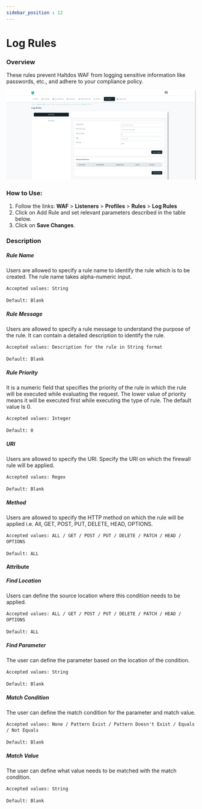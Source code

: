 ```yaml
---
sidebar_position : 12
---
```

# Log Rules
   
### Overview
   
These rules prevent Haltdos WAF from logging sensitive information like passwords, etc., and adhere to your compliance policy. 
  
![Log Rules](/img/waf/v8/docs/log_rules.png)
   
### How to Use:
1. Follow the links: **WAF** > **Listeners** > **Profiles** > **Rules** > **Log Rules**
2. Click on Add Rule and set relevant parameters described in the table below.
3. Click on **Save Changes**.
   
### Description

##### **Rule Name**
Users are allowed to specify a rule name to identify the rule which is to be created. The rule name takes alpha-numeric input.

    Accepted values: String

    Default: Blank  

##### **Rule Message**
Users are allowed to specify a rule message to understand the purpose of the rule. It can contain a detailed description to identify the rule.

    Accepted values: Description for the rule in String format

    Default: Blank  

##### **Rule Priority**
It is a numeric field that specifies the priority of the rule in which the rule will be executed while evaluating the request. The lower value of priority means it will be executed first while executing the type of rule. The default value Is 0. 

    Accepted values: Integer

    Default: 0  

##### **URI**
Users are allowed to specify the URI. Specify the URI on which the firewall rule will be applied.

    Accepted values: Regex

    Default: Blank  

##### **Method**
Users are allowed to specify the HTTP method on which the rule will be applied i.e. All, GET, POST, PUT, DELETE, HEAD, OPTIONS.

    Accepted values: ALL / GET / POST / PUT / DELETE / PATCH / HEAD / OPTIONS

    Default: ALL  

#### Attribute

##### **Find Location**
Users can define the source location where this condition needs to be applied.

    Accepted values: ALL / GET / POST / PUT / DELETE / PATCH / HEAD / OPTIONS

    Default: ALL  

##### **Find Parameter**
The user can define the parameter based on the location of the condition.

    Accepted values: String

    Default: Blank 

##### **Match Condition**
The user can define the match condition for the parameter and match value.

    Accepted values: None / Pattern Exist / Pattern Doesn't Exist / Equals / Not Equals 

    Default: Blank  

##### **Match Value**
The user can define what value needs to be matched with the match condition.

    Accepted values: String

    Default: Blank


